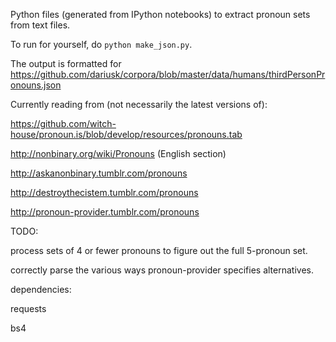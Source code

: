 Python files (generated from IPython notebooks) to extract pronoun sets from text files.

To run for yourself, do `python make_json.py`.

The output is formatted for https://github.com/dariusk/corpora/blob/master/data/humans/thirdPersonPronouns.json

Currently reading from (not necessarily the latest versions of):

https://github.com/witch-house/pronoun.is/blob/develop/resources/pronouns.tab

http://nonbinary.org/wiki/Pronouns (English section)

http://askanonbinary.tumblr.com/pronouns

http://destroythecistem.tumblr.com/pronouns

http://pronoun-provider.tumblr.com/pronouns

TODO:

process sets of 4 or fewer pronouns to figure out the full 5-pronoun set.

correctly parse the various ways pronoun-provider specifies alternatives.

dependencies:

requests

bs4
